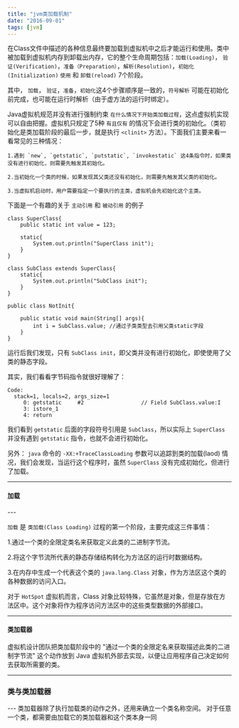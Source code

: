 ```yaml
---
title: "jvm类加载机制"
date: "2016-09-01"
tags: [jvm]
---
```


在Class文件中描述的各种信息最终要加载到虚拟机中之后才能运行和使用。类中被加载到虚拟机内存到卸载出内存，它的整个生命周期包括：`加载(Loading)`， `验证(Verification)`，`准备（Preparation）`，`解析(Resolution)`，`初始化(Initialization)` `使用` 和 `卸载(reload)` 7个阶段。

其中， `加载`， `验证`，`准备`，`初始化`这4个步骤顺序是一致的，`符号解析` 可能在初始化前完成，也可能在运行时解析（由于虚方法的运行时绑定）。

Java虚拟机规范并没有进行强制约束 `在什么情况下开始类加载过程`，这点虚拟机实现可以自由把握。虚拟机只规定了5种 `有且仅有` 的情况下会进行类的初始化。（类初始化是类加载阶段的最后一步，就是执行 `<clinit>` 方法）。下面我们主要来看一看常见的三种情况：
	
	1.遇到 `new`, `getstatic`, `putstatic`, `invokestatic` 这4条指令时，如果类没有进行初始化，则需要先触发其初始化。
	
	2.当初始化一个类的时候，如果发现其父类还没有初始化，则需要先触发其父类的初始化。
	
	3.当虚拟机启动时，用户需要指定一个要执行的主类，虚拟机会先初始化这个主类。

下面是一个有趣的关于 `主动引用` 和 `被动引用` 的例子

	class SuperClass{
		public static int value = 123;
		
		static{
			System.out.println("SuperClass init");
		}
	}

	class SubClass extends SuperClass{
		static{
			System.out.println("SubClass init");
		}
	}

	public class NotInit{
		
		public static void main(String[] args){
			int i = SubClass.value; //通过子类类型去引用父类static字段
		} 
	}


运行后我们发现，只有 `SubClass init`，即父类并没有进行初始化，即使使用了父类的静态字段。

其实，我们看看字节码指令就很好理解了：
	
	Code:
      stack=1, locals=2, args_size=1
         0: getstatic     #2                  // Field SubClass.value:I
         3: istore_1
         4: return


我们看到 `getstatic` 后面的字段符号引用是 `SubClass`，所以实际上 `SuperClass` 并没有遇到 `getstatic` 指令，也就不会进行初始化。


另外： `java` 命令的 `-XX:+TraceClassLoading` 参数可以追踪到类的加载(laod) 情况，我们会发现，当运行这个程序时，虽然 `SuperClass` 没有完成初始化，但进行了加载。

---
<H4>加载</H4>
---

`加载` 是 `类加载(Class Loading)` 过程的第一个阶段，主要完成这三件事情：

1.通过一个类的全限定类名来获取定义此类的二进制字节流。

2.将这个字节流所代表的静态存储结构转化为方法区的运行时数据结构。

3.在内存中生成一个代表这个类的 `java.lang.Class` 对象，作为方法区这个类的各种数据的访问入口。

对于 `HotSpot` 虚拟机而言，Class 对象比较特殊，它虽然是对象，但是存放在方法区中。这个对象将作为程序访问方法区中的这些类型数据的外部接口。

---
<H4>类加载器</H4>

虚拟机设计团队把类加载阶段中的 "通过一个类的全限定名来获取描述此类的二进制字节流" 这个动作放到 Java 虚拟机外部去实现，以便让应用程序自己决定如何去获取所需要的类。 


---
<H3>类与类加载器</H3>
---
类加载器除了执行加载类的动作之外，还用来确立一个类名称空间。 对于任意一个类，都需要由加载它的类加载器和这个类本身一同
